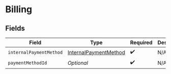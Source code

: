 # Billing


## Fields

| Field                                                                     | Type                                                                      | Required                                                                  | Description                                                               |
| ------------------------------------------------------------------------- | ------------------------------------------------------------------------- | ------------------------------------------------------------------------- | ------------------------------------------------------------------------- |
| `internalPaymentMethod`                                                   | [InternalPaymentMethod](../../models/operations/InternalPaymentMethod.md) | :heavy_check_mark:                                                        | N/A                                                                       |
| `paymentMethodId`                                                         | *Optional<Long>*                                                          | :heavy_check_mark:                                                        | N/A                                                                       |